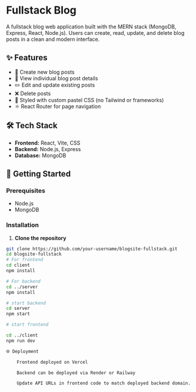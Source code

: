 # Fullstack Blog

A fullstack blog web application built with the MERN stack (MongoDB, Express, React, Node.js). Users can create, read, update, and delete blog posts in a clean and modern interface.

## ✨ Features

- 📝 Create new blog posts
- 📖 View individual blog post details
- ✏️ Edit and update existing posts
- ❌ Delete posts
- 🧼 Styled with custom pastel CSS (no Tailwind or frameworks)
- ⚛️ React Router for page navigation

## 🛠 Tech Stack

- **Frontend:** React, Vite, CSS
- **Backend:** Node.js, Express
- **Database:** MongoDB

## 🚀 Getting Started

### Prerequisites
- Node.js
- MongoDB

### Installation

1. **Clone the repository**
```bash
git clone https://github.com/your-username/blogsite-fullstack.git
cd blogsite-fullstack
# For frontend
cd client
npm install

# For backend
cd ../server
npm install

# start backend
cd server
npm start

# start frontend

cd ../client
npm run dev

🌐 Deployment

    Frontend deployed on Vercel

    Backend can be deployed via Render or Railway

    Update API URLs in frontend code to match deployed backend domain.